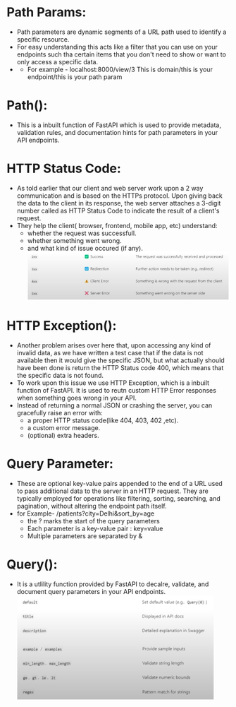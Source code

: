 # Path Params:
- Path parameters are dynamic segments of a URL path used to identify a specific resource.
- For easy understanding this acts like a filter that you can use on your endpoints such tha certain items that you don't need to show or want to only access a specific data.
- - For example - 
    localhost:8000/view/3
    This is domain/this is your endpoint/this is your path param

# Path():
- This is a inbuilt function of FastAPI which is used to provide metadata, validation rules, and documentation hints for path parameters in your API endpoints.     

# HTTP Status Code:
- As told earlier that our client and web server work upon a 2 way communication and is based on the HTTPs protocol. Upon giving back the data to the client in its response, the web server attaches a 3-digit number called as HTTP Status Code to indicate the result of a client's request.
- They help the client( browser, frontend, mobile app, etc) understand:
    - whether the request was successfull.
    - whether something went wrong.
    - and what kind of issue occured (if any).
![alt text](image-1.png)

# HTTP Exception():
- Another problem arises over here that, upon accessing any kind of invalid data, as we have written a test case that if the data is not available then it would give the specific JSON, but what actually should have been done is return the HTTP Status code 400, which means that the specific data is not found.
- To work upon this issue we use HTTP Exception, which is a inbuilt function of FastAPI. It is used to reutn custom HTTP Error responses when something goes wrong in your API.
- Instead of returning a normal JSON or crashing the server, you can gracefully raise an error with:
    - a proper HTTP status code(like 404, 403, 402 ,etc).
    - a custom error message.
    - (optional) extra headers.

# Query Parameter:
- These are optional key-value pairs appended to the end of a URL used to pass additional data to the server in an HTTP request. They are typically employed for operations like filtering, sorting, searching, and pagination, without altering the endpoint path itself.
- for Example- /patients?city=Delhi&sort_by=age
    - the ? marks the start of the query parameters
    - Each parameter is a key-value pair : key=value
    - Multiple parameters are separated by &

# Query():
- It is a utlility function provided by FastAPI to decalre, validate, and document query parameters in your API endpoints.  
![alt text](image.png)      

